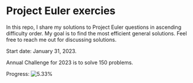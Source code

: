 # Project Euler exercies

In this repo, I share my solutions to Project Euler questions in ascending difficulty order.
My goal is to find the most efficient general solutions. Feel free to reach me out for discussing solutions.

Start date: January 31, 2023.

Annual Challenge for 2023 is to solve 150 problems. 

Progress:
![5.33%](https://progress-bar.dev/5.33)
